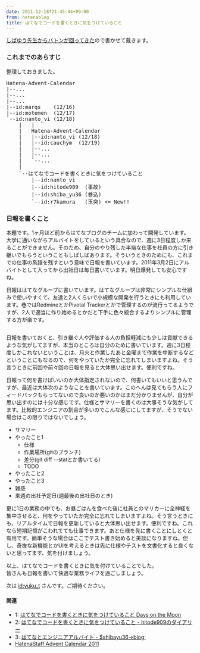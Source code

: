 ```yaml
---
date: 2011-12-18T21:45:44+09:00
from: hatenablog
title: はてなでコードを書くときに気をつけていること
---
```


<p><a href="http://shibayu36.hatenablog.com/entry/2011/12/18/170644">しばゆう先生からバトンが回ってきた</a>ので書かせて戴きます。</p>

<div class="section">
    <h3>これまでのあらすじ</h3>
    <p>整理しておきました。</p>
<pre class="code" data-lang="" data-unlink>Hatena-Advent-Calendar
|--...
|--...
|--...
|--id:marqs    (12/16)
|--id:motemen  (12/17)
`--id:nanto_vi (12/18)
    |   |
    |   Hatena-Advent-Calendar
    |   |--id:nanto_vi (12/18)
    |   |--id:cauchym  (12/19)
    |   |--...
    |   |--...
    |   `--...
    |
    `--はてなでコードを書くときに気をつけていること
        |--id:nanto_vi
        |--id:hitode909  (事故)
        |--id:shiba_yu36 (巻込)
        `--id:r7kamura   (玉突) &lt;= New!!</pre>
</div>
<div class="section">
    <h3>日報を書くこと</h3>
    <p>本題です。1ヶ月ほど前からはてなブログのチームに加わって開発しています。大学に通いながらアルバイトをしているという具合なので、週に3日程度しか来ることができません。そのため、自分のやり残した半端な仕事を社員の方に引き継いでもらうということもしばしばあります。そういうときのためにも、これまでの仕事の系譜を残すという意味で日報を書いています。2011年3月2日にアルバイトとして入ってから出社日は毎日書いています。明日爆発しても安心ですね。</p>
<p>日報ははてなグループに書いています。はてなグループは非常にシンプルな仕組みで使いやすくて、友達と2人くらいで小規模な開発を行うときにも利用しています。巷ではRedmineとかPivotal Trackerとかで管理するのが流行ってるようですが、2人で適当に作り始めるとかだと下手に色々統合するよりシンプルに管理する方が楽です。</p>
<p><img src="http://dl.dropbox.com/u/5978869/image/20111218_195328.png" alt="" class="frame"></p>
<p>日報を書いておくと、引き継ぐ人や評価する人の負担軽減にも少しは貢献できるような気がしてますが、本当のところは自分のために書いています。週に3日程度しかこれないということは、月火と作業したあと金曜まで作業を中断するなどということにもなるので、何をやっていたか完全に忘れてしまいますよね。そう言うときに前回や前々回の日報を見ると大体思い出せます。便利ですね。</p>
<p>日報って何を書けばいいのか大体指定されないので、何書いてもいいと思うんですが、最近は大体次のようなことを書いています。このへんは見てもらう人にフィードバックもらってないので良いのか悪いのかはまだ分かりませんが、自分が思い出すのには十分な感じです。仕様とサマリーを書くのは大事そうな気がしてます。比較的エンジニアの割合が多いのでこんな感じにしてますが、そうでない場合はこの限りではないでしょう。</p>

<ul>
<li>サマリー</li>
<li>やったこと1
<ul>
<li>仕様</li>
<li>作業場所(gitのブランチ)</li>
<li>差分(git diff --statとか書いてる)</li>
<li>TODO</li>
</ul>
</li>
<li>やったこと2</li>
<li>やったこと3</li>
<li>雑感</li>
<li>来週の出社予定日(週最後の出社日のとき)</li>
</ul>
<p>更に1日の業務の中でも、お昼ごはんを食べた後に社員とのマリカーに全神経を集中させると、何をやっていたか完全に忘れてしまいますよね。そう言うときにも、リアルタイムで日報を更新していると大体思い出せます。便利ですね。これなら短期記憶がこわれてても仕事できます。あと仕様を先に書くことにしとくと有用です。簡単そうな場合はここでテスト書き始めると美談になりますね。但し、奇抜な新機能とかUIを考えるときは先に仕様やテストを文書化すると良くないと思ってます、気を付けましょう。</p>
<p>以上、はてなでコードを書くときに気を付けていることでした。<br>
皆さんも日報を書いて快適な業務ライフを過ごしましょう。</p>
<p>次は <a href="http://blog.hatena.ne.jp/yuku_t/">id:yuku_t</a> さんです。ご期待ください。</p>

<div class="section">
    <h4>関連</h4>

<ul>
<li>1: <a href="http://nanto.asablo.jp/blog/2011/12/18/6249094">はてなでコードを書くときに気をつけていること Days on the Moon</a>
</li>
<li>2: <a href="http://d.hatena.ne.jp/hitode909/20111218/1324190795">はてなでコードを書くときに気をつけていること - hitode909のダイアリー</a>
</li>
<li>3: <a href="http://shibayu36.hatenablog.com/entry/2011/12/18/170644">はてなとエンジニアアルバイト - $shibayu36-&gt;blog;</a>
</li>
<li><a href="http://atnd.org/events/22740">HatenaStaff Advent Calendar 2011</a></li>
</ul>
</div>
</div>
